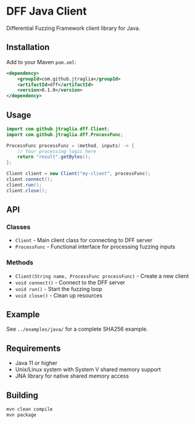 # DFF Java Client

Differential Fuzzing Framework client library for Java.

## Installation

Add to your Maven `pom.xml`:

```xml
<dependency>
    <groupId>com.github.jtraglia</groupId>
    <artifactId>dff</artifactId>
    <version>0.1.0</version>
</dependency>
```

## Usage

```java
import com.github.jtraglia.dff.Client;
import com.github.jtraglia.dff.ProcessFunc;

ProcessFunc processFunc = (method, inputs) -> {
    // Your processing logic here
    return "result".getBytes();
};

Client client = new Client("my-client", processFunc);
client.connect();
client.run();
client.close();
```

## API

### Classes

- `Client` - Main client class for connecting to DFF server
- `ProcessFunc` - Functional interface for processing fuzzing inputs

### Methods

- `Client(String name, ProcessFunc processFunc)` - Create a new client
- `void connect()` - Connect to the DFF server
- `void run()` - Start the fuzzing loop
- `void close()` - Clean up resources

## Example

See `../examples/java/` for a complete SHA256 example.

## Requirements

- Java 11 or higher
- Unix/Linux system with System V shared memory support
- JNA library for native shared memory access

## Building

```bash
mvn clean compile
mvn package
```